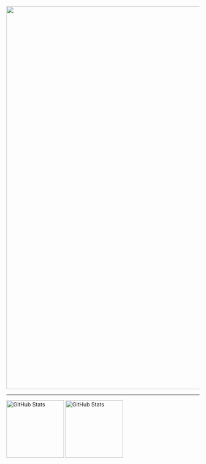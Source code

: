 <img 
    align="center" 
    width="1000px" 
    src="https://github.com/user-attachments/assets/ede23a02-4e34-41f8-a633-7992662ab970" 
/>

---


<img 
    align="center" 
    alt="GitHub Stats" 
    height="150px" 
    src="https://github-readme-stats.vercel.app/api/top-langs/?username=nixshake&hide_border=true&theme=dark&include_all_commits=true&count_private=true&layout=compact&custom_title=Tecnologias&langs_count=9" 
  />
<img
    align="center" 
    alt="GitHub Stats" 
    height="150px"  
    src="https://github-readme-stats.vercel.app/api?username=nixshake&theme=dark&hide_border=true&include_all_commits=true&count_private=true" 
/>
